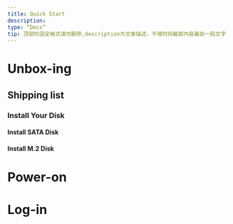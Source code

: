 ```yaml
---
title: Quick Start
description:
type: “Docs”
tip: 顶部栏固定格式请勿删除,description为文章描述，不填时将截取内容最前一段文字
---
```

# Unbox-ing
## Shipping list
### Install Your Disk
####  Install SATA Disk
####  Install M.2 Disk
# Power-on
# Log-in